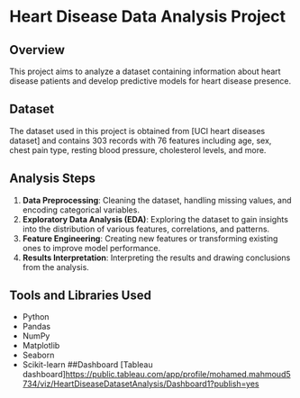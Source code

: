 # Heart Disease Data Analysis Project

## Overview
This project aims to analyze a dataset containing information about heart disease patients and develop predictive models for heart disease presence.

## Dataset
The dataset used in this project is obtained from [UCI heart diseases dataset] and contains 303 records with 76 features including age, sex, chest pain type, resting blood pressure, cholesterol levels, and more.

## Analysis Steps
1. **Data Preprocessing**: Cleaning the dataset, handling missing values, and encoding categorical variables.
2. **Exploratory Data Analysis (EDA)**: Exploring the dataset to gain insights into the distribution of various features, correlations, and patterns.
3. **Feature Engineering**: Creating new features or transforming existing ones to improve model performance.
4. **Results Interpretation**: Interpreting the results and drawing conclusions from the analysis.

## Tools and Libraries Used
- Python
- Pandas
- NumPy
- Matplotlib
- Seaborn
- Scikit-learn
##Dashboard
[Tableau dashboard]https://public.tableau.com/app/profile/mohamed.mahmoud5734/viz/HeartDiseaseDatasetAnalysis/Dashboard1?publish=yes
